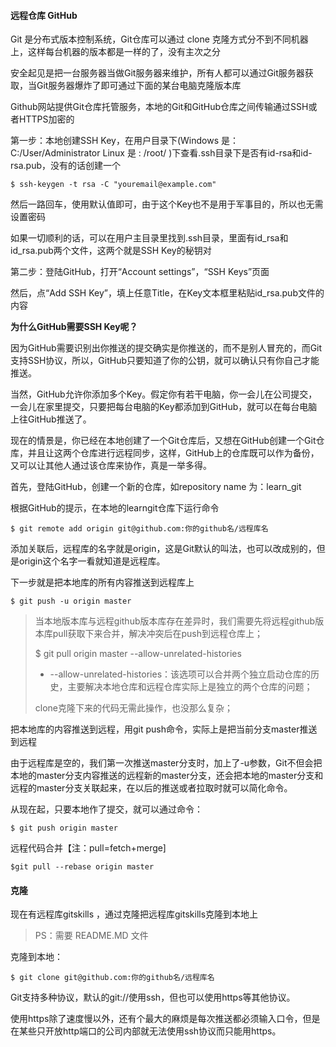 #### 远程仓库   GitHub

Git 是分布式版本控制系统，Git仓库可以通过 clone 克隆方式分不到不同机器上，这样每台机器的版本都是一样的了，没有主次之分

安全起见是把一台服务器当做Git服务器来维护，所有人都可以通过Git服务器获取，当Git服务器爆炸了即可通过下面的某台电脑克隆版本库

Github网站提供Git仓库托管服务，本地的Git和GitHub仓库之间传输通过SSH或者HTTPS加密的

第一步：本地创建SSH Key，在用户目录下(Windows 是：C:/User/Administrator   Linux 是 : /root/ )下查看.ssh目录下是否有id-rsa和id-rsa.pub，没有的话创建一个

```
$ ssh-keygen -t rsa -C "youremail@example.com"
```

然后一路回车，使用默认值即可，由于这个Key也不是用于军事目的，所以也无需设置密码

如果一切顺利的话，可以在用户主目录里找到.ssh目录，里面有id_rsa和id_rsa.pub两个文件，这两个就是SSH Key的秘钥对


第二步：登陆GitHub，打开“Account settings”，“SSH Keys”页面

然后，点“Add SSH Key”，填上任意Title，在Key文本框里粘贴id_rsa.pub文件的内容

**为什么GitHub需要SSH Key呢？**

因为GitHub需要识别出你推送的提交确实是你推送的，而不是别人冒充的，而Git支持SSH协议，所以，GitHub只要知道了你的公钥，就可以确认只有你自己才能推送。

当然，GitHub允许你添加多个Key。假定你有若干电脑，你一会儿在公司提交，一会儿在家里提交，只要把每台电脑的Key都添加到GitHub，就可以在每台电脑上往GitHub推送了。



现在的情景是，你已经在本地创建了一个Git仓库后，又想在GitHub创建一个Git仓库，并且让这两个仓库进行远程同步，这样，GitHub上的仓库既可以作为备份，又可以让其他人通过该仓库来协作，真是一举多得。


首先，登陆GitHub，创建一个新的仓库，如repository name 为：learn_git

根据GitHub的提示，在本地的learngit仓库下运行命令

```
$ git remote add origin git@github.com:你的github名/远程库名
```

添加关联后，远程库的名字就是origin，这是Git默认的叫法，也可以改成别的，但是origin这个名字一看就知道是远程库。

下一步就是把本地库的所有内容推送到远程库上

```
$ git push -u origin master
```

>   当本地版本库与远程github版本库存在差异时，我们需要先将远程github版本库pull获取下来合并，解决冲突后在push到远程仓库上；
>
>   $ git pull origin master --allow-unrelated-histories
>
>   -   --allow-unrelated-histories：该选项可以合并两个独立启动仓库的历史，主要解决本地仓库和远程仓库实际上是独立的两个仓库的问题；
>
>   clone克隆下来的代码无需此操作，也没那么复杂；

把本地库的内容推送到远程，用git push命令，实际上是把当前分支master推送到远程

由于远程库是空的，我们第一次推送master分支时，加上了-u参数，Git不但会把本地的master分支内容推送的远程新的master分支，还会把本地的master分支和远程的master分支关联起来，在以后的推送或者拉取时就可以简化命令。

从现在起，只要本地作了提交，就可以通过命令：

```
$ git push origin master
```

远程代码合并【注：pull=fetch+merge]

```
$git pull --rebase origin master
```



#### 克隆

现在有远程库gitskills ，通过克隆把远程库gitskills克隆到本地上

>   PS：需要 README.MD 文件

克隆到本地：

```
$ git clone git@github.com:你的github名/远程库名
```

Git支持多种协议，默认的git://使用ssh，但也可以使用https等其他协议。

使用https除了速度慢以外，还有个最大的麻烦是每次推送都必须输入口令，但是在某些只开放http端口的公司内部就无法使用ssh协议而只能用https。
